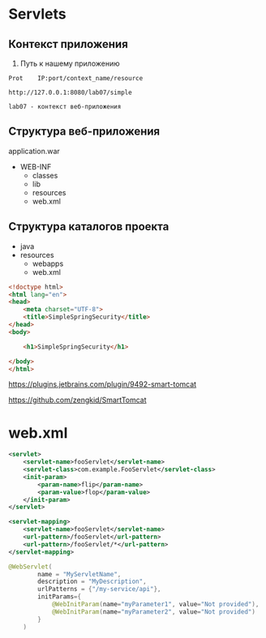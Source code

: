 # Servlets

## Контекст приложения
1. Путь к нашему приложению
```
Prot    IP:port/context_name/resource 

http://127.0.0.1:8080/lab07/simple

lab07 - контекст веб-приложения
```

## Структура веб-приложения

application.war
- WEB-INF
    - classes
    - lib
    - resources 
    - web.xml

## Структура каталогов проекта
- java
- resources
    - webapps
    - web.xml

```html
<!doctype html>
<html lang="en">
<head>
    <meta charset="UTF-8">
    <title>SimpleSpringSecurity</title>
</head>
<body>

    <h1>SimpleSpringSecurity</h1>

</body>
</html>
```


https://plugins.jetbrains.com/plugin/9492-smart-tomcat

https://github.com/zengkid/SmartTomcat

# web.xml
```xml
<servlet>
    <servlet-name>fooServlet</servlet-name>
    <servlet-class>com.example.FooServlet</servlet-class>
    <init-param>
        <param-name>flip</param-name>
        <param-value>flop</param-value>
    </init-param>
</servlet>

<servlet-mapping>
    <servlet-name>fooServlet</servlet-name>
    <url-pattern>/fooServlet</url-pattern>
    <url-pattern>/fooServlet/*</url-pattern>
</servlet-mapping>
```
```java
@WebServlet(
        name = "MyServletName",
        description = "MyDescription",
        urlPatterns = {"/my-service/api"},
        initParams={
            @WebInitParam(name="myParameter1", value="Not provided"),
            @WebInitParam(name="myParameter2", value="Not provided")
        }
    )
```